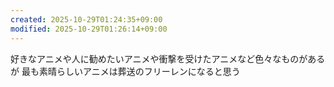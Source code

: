```yaml
---
created: 2025-10-29T01:24:35+09:00
modified: 2025-10-29T01:26:14+09:00
---
```


好きなアニメや人に勧めたいアニメや衝撃を受けたアニメなど色々なものがあるが
最も素晴らしいアニメは葬送のフリーレンになると思う
